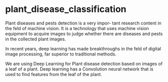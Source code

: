 # plant_disease_classification

Plant diseases and pests detection is a very impor-
tant research content in the feld of machine vision. It 
is a technology that uses machine vision equipment 
to acquire images to judge whether there are diseases 
and pests in the collected plant images.

In recent years, deep learning has made breakthroughs 
in the feld of digital image processing, far superior 
to traditional methods.

We are using Deep Learning for Plant disease detection 
based on images of a leaf of a plant. Deep learning has 
a Convolution neural network that is used to find 
features from the leaf of the plant.



